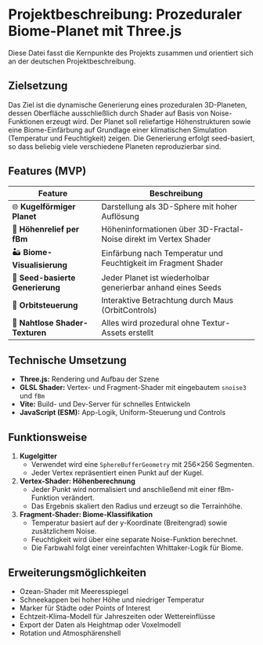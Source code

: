 # Projektbeschreibung: Prozeduraler Biome-Planet mit Three.js

Diese Datei fasst die Kernpunkte des Projekts zusammen und orientiert sich an der deutschen Projektbeschreibung.

## Zielsetzung

Das Ziel ist die dynamische Generierung eines prozeduralen 3D-Planeten, dessen Oberfläche ausschließlich durch Shader auf Basis von Noise-Funktionen erzeugt wird. Der Planet soll reliefartige Höhenstrukturen sowie eine Biome-Einfärbung auf Grundlage einer klimatischen Simulation (Temperatur und Feuchtigkeit) zeigen. Die Generierung erfolgt seed-basiert, so dass beliebig viele verschiedene Planeten reproduzierbar sind.

## Features (MVP)

| Feature | Beschreibung |
|---------|--------------|
| 🌐 **Kugelförmiger Planet** | Darstellung als 3D-Sphere mit hoher Auflösung |
| 🗻 **Höhenrelief per fBm** | Höheninformationen über 3D-Fractal-Noise direkt im Vertex Shader |
| 🏜️ **Biome-Visualisierung** | Einfärbung nach Temperatur und Feuchtigkeit im Fragment Shader |
| 🔄 **Seed-basierte Generierung** | Jeder Planet ist wiederholbar generierbar anhand eines Seeds |
| 🧭 **Orbitsteuerung** | Interaktive Betrachtung durch Maus (OrbitControls) |
| 🎨 **Nahtlose Shader-Texturen** | Alles wird prozedural ohne Textur-Assets erstellt |

## Technische Umsetzung

- **Three.js:** Rendering und Aufbau der Szene
- **GLSL Shader:** Vertex- und Fragment-Shader mit eingebautem `snoise3` und `fBm`
- **Vite:** Build- und Dev-Server für schnelles Entwickeln
- **JavaScript (ESM):** App-Logik, Uniform-Steuerung und Controls

## Funktionsweise

1. **Kugelgitter**
   - Verwendet wird eine `SphereBufferGeometry` mit 256×256 Segmenten.
   - Jeder Vertex repräsentiert einen Punkt auf der Kugel.
2. **Vertex-Shader: Höhenberechnung**
   - Jeder Punkt wird normalisiert und anschließend mit einer fBm-Funktion verändert.
   - Das Ergebnis skaliert den Radius und erzeugt so die Terrainhöhe.
3. **Fragment-Shader: Biome-Klassifikation**
   - Temperatur basiert auf der y-Koordinate (Breitengrad) sowie zusätzlichem Noise.
   - Feuchtigkeit wird über eine separate Noise-Funktion berechnet.
   - Die Farbwahl folgt einer vereinfachten Whittaker-Logik für Biome.

## Erweiterungsmöglichkeiten

- Ozean-Shader mit Meeresspiegel
- Schneekappen bei hoher Höhe und niedriger Temperatur
- Marker für Städte oder Points of Interest
- Echtzeit-Klima-Modell für Jahreszeiten oder Wettereinflüsse
- Export der Daten als Heightmap oder Voxelmodell
- Rotation und Atmosphärenshell

